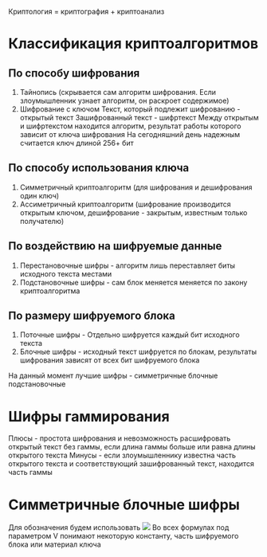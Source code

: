 Криптология = криптография + криптоанализ
# Классификация криптоалгоритмов
## По способу шифрования
1. Тайнопись (скрывается сам алгоритм шифрования. Если злоумышленник узнает алгоритм, он раскроет содержимое)
2. Шифрование с ключом
	Текст, который подлежит шифрованию - открытый текст
	Зашифрованный текст - шифртекст
	Между открытым и шифртекстом находится алгоритм, результат работы которого зависит от ключа шифрования
	На сегодняшний день надежным считается ключ длиной 256+ бит
## По способу использования ключа
1. Симметричный криптоалгоритм (для шифрования и дешифрования один ключ)
2. Ассиметричный криптоалгоритм (шифрование производится открытым ключом, дешифрование - закрытым, известным только получателю)
## По воздействию на шифруемые данные
1. Перестановочные шифры - алгоритм лишь переставляет биты исходного текста местами
2. Подстановочные шифры - сам блок меняется меняется по закону криптоалгоритма
## По размеру шифруемого блока
1. Поточные шифры - Отдельно шифруется каждый бит исходного текста
2. Блочные шифры - исходный текст шифруется по блокам, результаты шифрования зависят от всех бит шифруемого блока

На данный момент лучшие шифры - симметричные блочные подстановочные

# Шифры гаммирования
Плюсы - простота шифрования и невозможность расшифровать открытый текст без гаммы, если длина гаммы больше или равна длины открытого текста
Минусы - если злоумышленнику известна часть открытого текста и соответствующий зашифрованный текст, находится часть гаммы
# Симметричные блочные шифры
Для обозначения будем использовать 
![](Pasted%20image%2020240423163724.png)
Во всех формулах под параметром V понимают некоторую константу, часть шифруемого блока или материал ключа